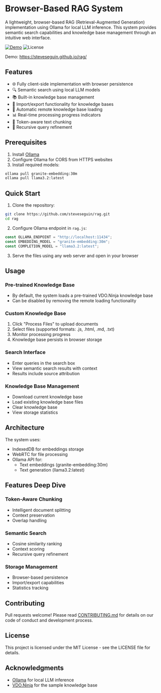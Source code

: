 # Browser-Based RAG System

A lightweight, browser-based RAG (Retrieval-Augmented Generation) implementation using Ollama for local LLM inference. This system provides semantic search capabilities and knowledge base management through an intuitive web interface.

[![Demo](https://img.shields.io/badge/Demo-Live-success)](https://steveseguin.github.io/rag/)
![License](https://img.shields.io/badge/license-MIT-blue)

Demo: https://steveseguin.github.io/rag/

## Features

- 🌐 Fully client-side implementation with browser persistence
- 🔍 Semantic search using local LLM models
- 📚 Built-in knowledge base management
- 💾 Import/export functionality for knowledge bases
- 🔄 Automatic remote knowledge base loading
- 📊 Real-time processing progress indicators
- 🎯 Token-aware text chunking
- 🧠 Recursive query refinement

## Prerequisites

1. Install [Ollama](https://ollama.ai)
2. Configure Ollama for CORS from HTTPS websites
3. Install required models:
```bash
ollama pull granite-embedding:30m
ollama pull llama3.2:latest
```

## Quick Start

1. Clone the repository:
```bash
git clone https://github.com/steveseguin/rag.git
cd rag
```

2. Configure Ollama endpoint in `rag.js`:
```javascript
const OLLAMA_ENDPOINT = "http://localhost:11434";
const EMBEDDING_MODEL = "granite-embedding:30m";
const COMPLETION_MODEL = "llama3.2:latest";
```

3. Serve the files using any web server and open in your browser

## Usage

### Pre-trained Knowledge Base
- By default, the system loads a pre-trained VDO.Ninja knowledge base
- Can be disabled by removing the remote loading functionality

### Custom Knowledge Base
1. Click "Process Files" to upload documents
2. Select files (supported formats: .js, .html, .md, .txt)
3. Monitor processing progress
4. Knowledge base persists in browser storage

### Search Interface
- Enter queries in the search box
- View semantic search results with context
- Results include source attribution

### Knowledge Base Management
- Download current knowledge base
- Load existing knowledge base files
- Clear knowledge base
- View storage statistics

## Architecture

The system uses:
- IndexedDB for embeddings storage
- WebRTC for file processing
- Ollama API for:
  - Text embeddings (granite-embedding:30m)
  - Text generation (llama3.2:latest)

## Features Deep Dive

### Token-Aware Chunking
- Intelligent document splitting
- Context preservation
- Overlap handling

### Semantic Search
- Cosine similarity ranking
- Context scoring
- Recursive query refinement

### Storage Management
- Browser-based persistence
- Import/export capabilities
- Statistics tracking

## Contributing

Pull requests welcome! Please read [CONTRIBUTING.md](CONTRIBUTING.md) for details on our code of conduct and development process.

## License
This project is licensed under the MIT License - see the LICENSE file for details.

## Acknowledgments

- [Ollama](https://ollama.ai) for local LLM inference
- [VDO.Ninja](https://vdo.ninja) for the sample knowledge base
